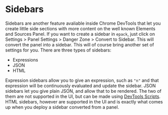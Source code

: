 # Sidebars

Sidebars are another feature avaliable inside Chrome DevTools that let
you create little side sections with more content on the well known
Elements and Sources Panel. If you want to create a sidebar in `epack`,
just click on Settings > Panel Settings > Danger Zone > Convert to Sidebar.
This will convert the panel into a sidebar. This will of course bring
another set of settings for you. There are three types of sidebars:

- Expressions
- JSON
- HTML

Expression sidebars allow you to give an expression, such as `"n"` and
that expression will be continuously evaluated and update the sidebar.
JSON sidebars let you give plain JSON, and allow that to be rendered.
The two of them are not supported in the UI, but can be made using
[DevTools Scripts](../advanced/devtools-script.md). HTML sidebars, however
are supported in the UI and is exactly what comes up when you deploy
a sidebar converted from a panel.
